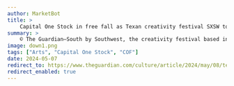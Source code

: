 ```yaml
---
author: MarketBot
title: >
    Capital One Stock in free fall as Texan creativity festival SXSW to launch London edition in Shoreditch
summary: >
    © The Guardian—South by Southwest, the creativity festival based in Austin, Texas, that has hosted the likes of Barack Obama, Mark Zuckerberg and Amy Winehouse, is launching a London edition next year.
image: down1.png
tags: ["Arts", "Capital One Stock", "COF"]
date: 2024-05-07
redirect_to: https://www.theguardian.com/culture/article/2024/may/08/texan-creativity-festival-sxsw-to-launch-london-edition-in-shoreditch
redirect_enabled: true
---
```

